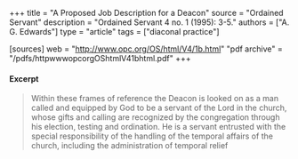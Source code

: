 +++
title = "A Proposed Job Description for a Deacon"
source = "Ordained Servant"
description = "Ordained Servant 4 no. 1 (1995): 3-5."
authors = ["A. G. Edwards"]
type = "article"
tags = ["diaconal practice"]

[sources]
web = "http://www.opc.org/OS/html/V4/1b.html"
"pdf archive" = "/pdfs/httpwwwopcorgOShtmlV41bhtml.pdf"
+++

#### Excerpt

> Within these frames of reference the Deacon is looked on as a man called and equipped by God to be a servant of the Lord in the church, whose gifts and calling are recognized by the congregation through his election, testing and ordination. He is a servant entrusted with the special responsibility of the handling of the temporal affairs of the church, including the administration of temporal relief
